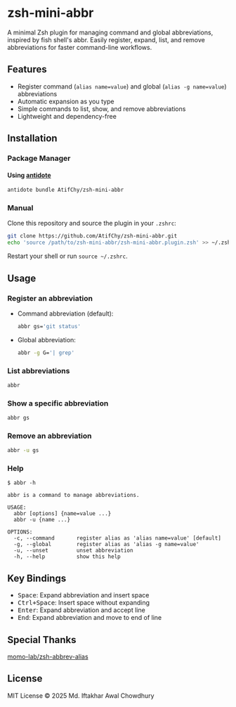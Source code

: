 # zsh-mini-abbr

A minimal Zsh plugin for managing command and global abbreviations,
inspired by fish shell's abbr.
Easily register, expand, list, and remove abbreviations for faster command-line workflows.

## Features

- Register command (`alias name=value`) and global (`alias -g name=value`) abbreviations
- Automatic expansion as you type
- Simple commands to list, show, and remove abbreviations
- Lightweight and dependency-free

## Installation

### Package Manager

#### Using [antidote](https://github.com/mattmc3/antidote.git)

```sh
antidote bundle AtifChy/zsh-mini-abbr
```

### Manual

Clone this repository and source the plugin in your `.zshrc`:

```sh
git clone https://github.com/AtifChy/zsh-mini-abbr.git
echo 'source /path/to/zsh-mini-abbr/zsh-mini-abbr.plugin.zsh' >> ~/.zshrc
```

Restart your shell or run `source ~/.zshrc`.

## Usage

### Register an abbreviation

- Command abbreviation (default):

  ```sh
  abbr gs='git status'
  ```

- Global abbreviation:

  ```sh
  abbr -g G='| grep'
  ```

### List abbreviations

```sh
abbr
```

### Show a specific abbreviation

```sh
abbr gs
```

### Remove an abbreviation

```sh
abbr -u gs
```

### Help

```
$ abbr -h

abbr is a command to manage abbreviations.

USAGE:
  abbr [options] {name=value ...}
  abbr -u {name ...}

OPTIONS:
  -c, --command       register alias as 'alias name=value' [default]
  -g, --global        register alias as 'alias -g name=value'
  -u, --unset         unset abbreviation
  -h, --help          show this help
```

## Key Bindings

- <kbd>Space</kbd>: Expand abbreviation and insert space
- <kbd>Ctrl+Space</kbd>: Insert space without expanding
- <kbd>Enter</kbd>: Expand abbreviation and accept line
- <kbd>End</kbd>: Expand abbreviation and move to end of line

## Special Thanks

[momo-lab/zsh-abbrev-alias](https://github.com/momo-lab/zsh-abbrev-alias.git)

## License

MIT License © 2025 Md. Iftakhar Awal Chowdhury
